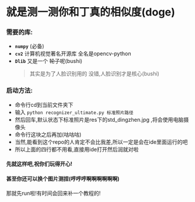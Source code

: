 # 就是测一测你和丁真的相似度(doge)
### 需要的库:
- **`numpy`** (必备)
- **`cv2`** 计算机视觉著名开源库 全名是opencv-python
- **`Dlib`** 又是一个 ~~轮子~~呢(bushi) 
    > 其实是为了人脸识别用的
    > 没错,人脸识别才是核心(bushi)

### 启动方法:
- 命令行cd到当前文件夹下
- 输入 `python recognizer_ultimate.py 标准照片路径`
- 然后回车,默认状态下标准照片是res下的std_dingzhen.jpg ,将会使用电脑摄像头
- 命令行这块之后再加(咕咕咕)
- 当然,能看到这个repo的人肯定不会比我差,所以一定是会在ide里面运行的吧
- 所以上面的四行都不用看,直接用ide打开然后润就对啦
  

#### 先就这样吧,祝你们玩得开心!
#### 甚至你还可以换个图片测捏(哼哼哼啊啊啊啊啊啊)

那就先run啦!有时间会回来补一个教程的!
